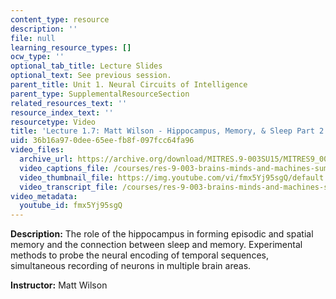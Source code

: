 ```yaml
---
content_type: resource
description: ''
file: null
learning_resource_types: []
ocw_type: ''
optional_tab_title: Lecture Slides
optional_text: See previous session.
parent_title: Unit 1. Neural Circuits of Intelligence
parent_type: SupplementalResourceSection
related_resources_text: ''
resource_index_text: ''
resourcetype: Video
title: 'Lecture 1.7: Matt Wilson - Hippocampus, Memory, & Sleep Part 2'
uid: 36b16a97-0dee-65ee-fb8f-097fcc64fa96
video_files:
  archive_url: https://archive.org/download/MITRES.9-003SU15/MITRES9_003SU15_Lecture_1-7_300k.mp4
  video_captions_file: /courses/res-9-003-brains-minds-and-machines-summer-course-summer-2015/03e87377ab3a5e198c319b8d114f7938_2304728.vtt
  video_thumbnail_file: https://img.youtube.com/vi/fmx5Yj95sgQ/default.jpg
  video_transcript_file: /courses/res-9-003-brains-minds-and-machines-summer-course-summer-2015/53bc3e340585f2b27a31df523b964a25_2304728.pdf
video_metadata:
  youtube_id: fmx5Yj95sgQ
---
```


**Description:** The role of the hippocampus in forming episodic and spatial memory and the connection between sleep and memory. Experimental methods to probe the neural encoding of temporal sequences, simultaneous recording of neurons in multiple brain areas.

**Instructor:** Matt Wilson